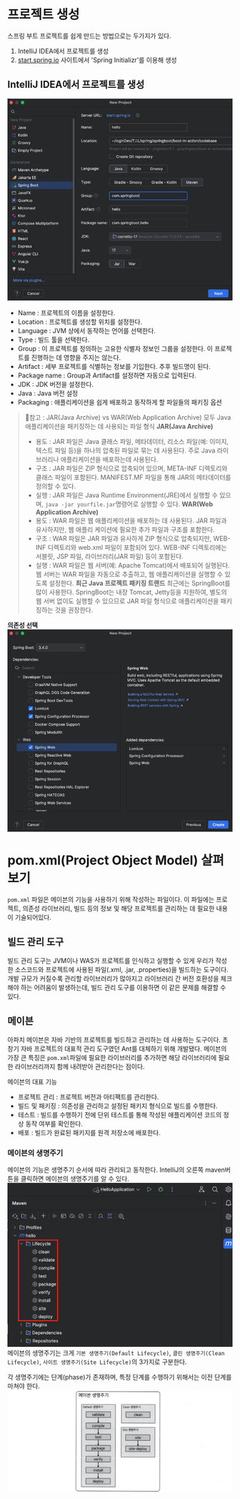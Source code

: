 # 프로젝트 생성
스프링 부트 프로젝트를 쉽게 만드는 방법으로는 두가지가 있다.
1) IntelliJ IDEA에서 프로젝트를 생성
2) [start.spring.io](start.spring.io) 사이트에서 'Spring Initializr'를 이용해 생성

## IntelliJ IDEA에서 프로젝트를 생성
![](img/4/4-1.png)
- Name : 프로젝트의 이름을 설정한다.
- Location : 프로젝트를 생성할 위치를 설정한다.
- Language : JVM 상에서 동작하는 언어를 선택한다.
- Type : 빌드 툴을 선택한다.
- Group : 이 프로젝트를 정의하는 고유한 식별자 정보인 그룹을 설정한다. 이 프로젝트를 진행하는 데 영향을 주지는 않는다. 
- Artifact : 세부 프로젝트를 식별하는 정보를 기입한다. 추후 빌드명이 된다.
- Package name : Group과 Artifact를 설정하면 자동으로 입력된다.
- JDK : JDK 버전을 설정한다.
- Java : Java 버전 설정
- Packaging : 애플리케이션을 쉽게 배포하고 동작하게 할 파일들의 패키징 옵션
>🫥참고 : JAR(Java Archive) vs WAR(Web Application Archive)
>모두 Java 애플리케이션을 패키징하는 데 사용되는 파일 형식
>**JAR(Java Archive)**
>- 용도 : JAR 파일은 Java 클래스 파일, 메타데이터, 리소스 파일(예: 이미지, 텍스트 파일 등)을 하나의 압축된 파일로 묶는 데 사용된다. 주로 Java 라이브러리나 애플리케이션을 배포하는데 사용된다.
>- 구조 : JAR 파일은 ZIP 형식으로 압축되어 있으며, META-INF 디렉토리와 클래스 파일이 포함된다. MANIFEST.MF 파일을 통해 JAR의 메타데이터를 정의할 수 있다.
>- 실행 : JAR 파일은 Java Runtime Environment(JRE)에서 실행할 수 있으며, `java -jar yourfile.jar`명령어로 실행할 수 있다.
>**WAR(Web Application Archive)**
>- 용도 : WAR 파일은 웹 애플리케이션을 배포하는 데 사용된다. JAR 파일과 유사하지만, 웹 애플리 케이션에 필요한 추가 파일과 구조를 포함한다.
>- 구조 : WAR 파일은 JAR 파일과 유사하게 ZIP 형식으로 압축되지만, WEB-INF 디렉토리와 web.xml 파일이 포함되어 있다. WEB-INF 디렉토리에는 서블릿, JSP 파일, 라이브러리(JAR 파일) 등이 포함된다.
>- 실행 : WAR 파일은 웹 서버(예: Apache Tomcat)에서 배포되어 실행된다. 웹 서버는 WAR 파일을 자동으로 추출하고, 웹 애플리케이션을 실행할 수 있도록 설정한다.
>**최근 Java 프로젝트 패키징 트랜드**
>최근에는 SpringBoot를 많이 사용한다. SpringBoot는 내장 Tomcat, Jetty등을 지원하여, 별도의 웹 서버 없이도 실행할 수 있으므로 JAR 파일 형식으로 애플리케이션을 패키징하는 것을 권장한다. 


**의존성 선택**
![](img/4/4-2.png)


# pom.xml(Project Object Model) 살펴보기
`pom.xml` 파일은 메이븐의 기능을 사용하기 위해 작성하는 파일이다. 이 파일에는 프로젝트, 의존성 라이브러리, 빌드 등의 정보 및 해당 프로젝트를 관리하는 데 필요한 내용이 기술되어있다.

## 빌드 관리 도구
빌드 관리 도구는 JVM이나 WAS가 프로젝트를 인식하고 실행할 수 있게 우리가 작성한 소스코드와 프로젝트에 사용된 파일(.xml, .jar, .properties)을 빌드하는 도구이다. 개발 규모가 커질수록 관리할 라이브러리가 많아지고 라이브러리 간 버전 호환성을 체크해야 하는 어려움이 발생하는데, 빌드 관리 도구를 이용하면 이 같은 문제를 해결할 수 있다.

## 메이븐
아파치 메이븐은 자바 기반의 프로젝트를 빌드하고 관리하는 데 사용하는 도구이다. 초창기 자바 프로젝트의 대표적 관리 도구였던 Ant를 대체하기 위해 개발됐다. 메이븐의 가장 큰 특징은 `pom.xml`파일에 필요한 라이브러리를 추가하면 해당 라이브러리에 필요한 라이브러리까지 함께 내려받아 관리한다는 점이다. 

메이븐의 대표 기능
- 프로젝트 관리 : 프로젝트 버전과 아티팩트를 관리한다.
- 빌드 및 패키징 : 의존성을 관리하고 설정된 패키지 형식으로 빌드를 수행한다.
- 테스트 : 빌드를 수행하기 전에 단위 테스트를 통해 작성된 애플리케이션 코드의 정상 동작 여부를 확인한다.
- 배포 : 빌드가 완료된 패키지를 원격 저장소에 배포한다.

### 메이븐의 생명주기
메이븐의 기능은 생명주기 순서에 따라 관리되고 동작한다. IntelliJ의 오른쪽 maven버튼을 클릭하면 메이븐의 생명주기를 알 수 있다.
![](img/4/4-3.png)
메이븐의 생명주기는 크게 `기본 생명주기(Default Lifecycle)`, `클린 생명주기(Clean Lifecycle)`, `사이트 생명주기(Site Lifecycle)`의 3가지로 구분한다. 

각 생명주기에는 단계(phase)가 존재하며, 특정 단계를 수행하기 위해서는 이전 단계를 마쳐야 한다.
![](img/4/4-4.png)





































































































































































































































































































































































